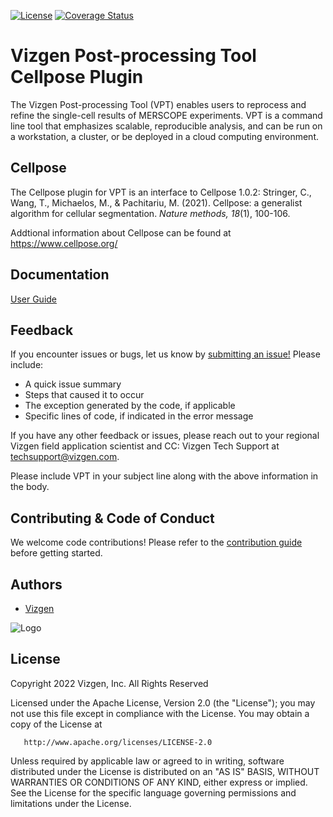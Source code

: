 [![License](https://img.shields.io/badge/License-Apache%202.0-blue.svg)](https://opensource.org/licenses/Apache-2.0)
[![Coverage Status](https://coveralls.io/repos/github/Vizgen/vpt-plugin-cellpose/badge.svg?t=WoBMPT)](https://coveralls.io/github/Vizgen/vpt-plugin-cellpose)

# Vizgen Post-processing Tool Cellpose Plugin

The Vizgen Post-processing Tool (VPT) enables users to reprocess and refine the single-cell results of MERSCOPE experiments. 
VPT is a command line tool that emphasizes scalable, reproducible analysis, and can be run on a workstation, a cluster, or 
be deployed in a cloud computing environment.

## Cellpose

The Cellpose plugin for VPT is an interface to Cellpose 1.0.2:
Stringer, C., Wang, T., Michaelos, M., & Pachitariu, M. (2021). Cellpose: a generalist algorithm for cellular segmentation. <em>Nature methods, 18</em>(1), 100-106.

Addtional information about Cellpose can be found at https://www.cellpose.org/

## Documentation

[User Guide](https://vizgen.github.io/vizgen-postprocessing/)

## Feedback

If you encounter issues or bugs, let us know by [submitting an issue!](https://github.com/Vizgen/vizgen-postprocessing/issues)
Please include:

- A quick issue summary
- Steps that caused it to occur
- The exception generated by the code, if applicable
- Specific lines of code, if indicated in the error message


If you have any other feedback or issues, please reach out to your regional Vizgen field application scientist and CC: Vizgen 
Tech Support at techsupport@vizgen.com.

Please include VPT in your subject line along with the above information in the body.

## Contributing & Code of Conduct

We welcome code contributions! Please refer to the [contribution guide](CONTRIBUTING.md) before getting started.

## Authors

- [Vizgen](https://vizgen.com/)

![Logo](https://vizgen.com/wp-content/uploads/2022/12/Vizgen-Logo_Vizgen-BlackColor-.png)

## License

   Copyright 2022 Vizgen, Inc. All Rights Reserved
   
   Licensed under the Apache License, Version 2.0 (the "License");
   you may not use this file except in compliance with the License.
   You may obtain a copy of the License at

       http://www.apache.org/licenses/LICENSE-2.0

   Unless required by applicable law or agreed to in writing, software
   distributed under the License is distributed on an "AS IS" BASIS,
   WITHOUT WARRANTIES OR CONDITIONS OF ANY KIND, either express or implied.
   See the License for the specific language governing permissions and
   limitations under the License.
